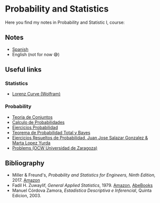 # Probability and Statistics
Here you find my notes in Probability and Statistic I, course:
## Notes
  * [Spanish](https://github.com/toborochi/University/blob/master/Third%20Semester/MAT202/Notes/Spanish/Apuntes%20Estadistica.pdf)
  * English (not for now :sweat_smile:)
## Useful links
### Statistics
 * [Lorenz Curve (Wolfram)](http://mathworld.wolfram.com/LorenzCurve.html)
### Probability
  * [Teoria de Conjuntos](http://www.metonymie.com/apuntes/2008/09/10/teoria-de-conjuntos-definiciones-y-formulas-basicas.html)
  * [Calculo de Probabilidades](http://www.ugr.es/~bioestad/_private/Tema_2_color.pdf)
  * [Ejercicios Probabilidad](http://www.lapresentacion.com/granada/antigua/materias/matematicas/bto2ccss/ejercicios_probabilidad.pdf)
  * [Teorema de Probabilidad Total y Bayes](http://www3.gobiernodecanarias.org/medusa/ecoblog/pfeldom/files/2012/09/Teorema-de-la-probabilidad-total-y-Bayes.pdf)
  * [Ejercicios Resueltos de Probabilidad, Juan Jose Salazar Gonzalez & Marta Lopez Yurda](https://matematicasiesoja.files.wordpress.com/2015/03/terc3ada-y-ejercicios-de-probabilidad.pdf)
  * [Problems (OCW Universidad de Zaragoza)](https://ocw.unizar.es/ocw/ciencias-experimentales/conocimientos-basicos-de-matematicas-para-primeros-cursos-universitarios/b5_estadistica/b5_tema1/resueltos_B5_t1.pdf)
  
  
  
  
 
## Bibliography
  * Miller & Freund's, _Probability and Statistics for Engineers, Ninth Edition,_ 2017. [Amazon](https://www.amazon.com/Miller-Freunds-Probability-Statistics-Engineers/dp/0321986245)
  * Fadil H. Zuwaylif, _General Applied Statistics_, 1979. [Amazon](https://www.amazon.com/General-Applied-Statistics-Fadil-Zuwaylif/dp/0840386362), [AbeBooks](https://www.abebooks.com/9780840386366/General-Applied-Statistics-Fadil-Zuwaylif-0840386362/plp)
  * Manuel Córdova Zamora, _Estadistica Descriptiva e Inferencial_, Quinta Edicion, 2003.
